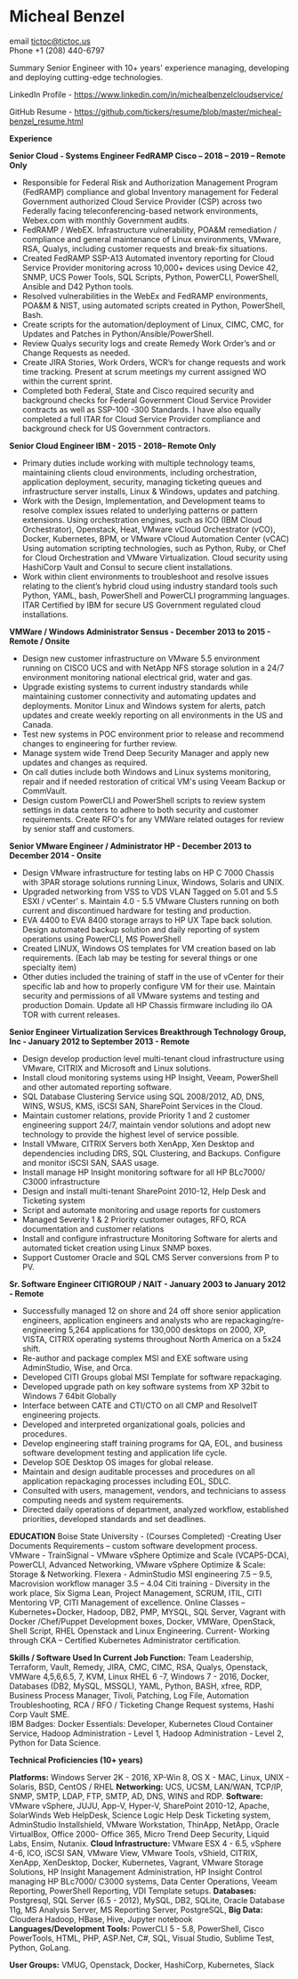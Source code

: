 																	

									

# Micheal Benzel

email tictoc@tictoc.us   
Phone +1 (208) 440-6797
 
Summary Senior Engineer with 10+ years' experience managing, developing and deploying cutting-edge technologies. 


LinkedIn Profile -  https://www.linkedin.com/in/michealbenzelcloudservice/

GitHub Resume - https://github.com/tickers/resume/blob/master/micheal-benzel_resume.html
 

**Experience** 

**Senior Cloud - Systems Engineer FedRAMP
Cisco – 2018 – 2019 – Remote Only**

 *	Responsible for Federal Risk and Authorization Management Program (FedRAMP) compliance and global Inventory management for Federal Government authorized Cloud Service Provider (CSP) across two Federally facing teleconferencing-based network environments, Webex.com with monthly Government audits.
 *	FedRAMP / WebEX. Infrastructure vulnerability, POA&M remediation / compliance and general maintenance of Linux environments, VMware, RSA, Qualys, including customer requests and break-fix situations.
* 	Created FedRAMP SSP-A13 Automated inventory reporting for Cloud Service Provider monitoring across 10,000+ devices using Device 42, SNMP, UCS Power Tools, SQL Scripts, Python, PowerCLI, PowerShell, 	Ansible and D42 Python tools. 
*	Resolved vulnerabilities in the WebEx and FedRAMP environments, POA&M & NIST, using automated scripts created in Python, PowerShell, Bash. 
*	Create scripts for the automation/deployment of Linux, CIMC, CMC, for Updates and Patches in Python/Ansible/PowerShell. 
*	Review Qualys security logs and create Remedy Work Order’s and or Change Requests as needed.   
*	Create JIRA Stories, Work Orders, WCR’s for change requests and work time tracking. Present at scrum meetings my current assigned WO within the current sprint.  
*	Completed both Federal, State and Cisco required security and background checks for Federal Government Cloud Service Provider contracts as well as SSP-100 -300 Standards.  I have also equally completed a full ITAR for Cloud Service Provider compliance and background check for US Government contractors. 

**Senior Cloud Engineer 
IBM   -   2015 - 2018– Remote Only**

 *	Primary duties include working with multiple technology teams, maintaining clients cloud environments, including orchestration, application deployment, security, managing ticketing queues and infrastructure server installs, Linux & Windows, updates and patching.
 *	Work with the Design, Implementation, and Development teams to resolve complex issues related to underlying patterns or pattern extensions. Using orchestration engines, such as ICO (IBM Cloud Orchestrator), Openstack, Heat, VMware vCloud Orchestrator (vCO), Docker, Kubernetes, BPM, or VMware vCloud Automation Center (vCAC) Using automation scripting technologies, such as Python, Ruby, or Chef for Cloud Orchestration and VMware Virtualization. Cloud security using HashiCorp Vault and Consul to secure client installations.  
 *	Work within client environments to troubleshoot and resolve issues relating to the client’s hybrid cloud using industry standard tools such Python, YAML, bash, PowerShell and PowerCLI programming languages. ITAR Certified by IBM for secure US Government regulated cloud installations.


**VMWare / Windows Administrator
Sensus  -  December 2013 to 2015 - Remote / Onsite**

 *	Design new customer infrastructure on VMware 5.5 environment running on CISCO UCS and with NetApp NFS storage solution in a 24/7 environment monitoring national electrical grid, water and gas. 
 *	Upgrade existing systems to current industry standards while maintaining customer connectivity and automating updates and deployments. Monitor Linux and Windows system for alerts, patch updates and create weekly reporting on all environments in the US and Canada. 
 *	Test new systems in POC environment prior to release and recommend changes to engineering for further review. 
 *	Manage system wide Trend Deep Security Manager and apply new updates and changes as required. 
 *	On call duties include both Windows and Linux systems monitoring, repair and if needed restoration of critical VM's using Veeam Backup or CommVault. 
 *	Design custom PowerCLI and PowerShell scripts to review system settings in data centers to adhere to both security and customer requirements. Create RFO's for any VMWare related outages for review by senior staff and customers.

**Senior VMware Engineer / Administrator
HP         -  December 2013 to December 2014 - Onsite**

 *	Design VMware infrastructure for testing labs on HP C 7000 Chassis with 3PAR storage solutions running Linux, Windows, Solaris and UNIX. 
 *	Upgraded networking from VSS to VDS VLAN Tagged on 5.01 and 5.5 ESXI / vCenter' s. Maintain 4.0 - 5.5 VMware Clusters running on both current and discontinued hardware for testing and production. 
 *	EVA 4400 to EVA 8400 storage arrays to HP UX Tape back solution. Design automated backup solution and daily reporting of system operations using PowerCLI, MS PowerShell
 *	Created LINUX, Windows OS templates for VM creation based on lab requirements. (Each lab may be testing for several things or one specialty item) 
 *	Other duties included the training of staff in the use of vCenter for their specific lab and how to properly configure VM for their use. Maintain security and permissions of all VMware systems and testing and production Domain. Update all HP Chassis firmware including ilo OA TOR with current releases.

**Senior Engineer Virtualization Services
Breakthrough Technology Group, Inc - January 2012 to September 2013 - Remote**

 *	Design develop production level multi-tenant cloud infrastructure using VMware, CITRIX and Microsoft and Linux solutions. 
 *	Install cloud monitoring systems using HP Insight, Veeam, PowerShell and other automated reporting software. 
 *	SQL Database Clustering Service using SQL 2008/2012, AD, DNS, WINS, WSUS, KMS, iSCSI SAN, SharePoint Services in the Cloud.
 *	Maintain customer relations, provide Priority 1 and 2 customer engineering support 24/7, maintain vendor solutions and adopt new technology to provide the highest level of service possible.
 *	Install VMware, CITRIX  Servers  both  XenApp,  Xen Desktop  and  dependencies  including  DRS,  SQL Clustering, and Backups. Configure and monitor iSCSI SAN, SAAS usage.
 *	Install manage HP Insight monitoring software for all HP BLc7000/ C3000 infrastructure
 *	Design and install multi-tenant SharePoint 2010-12, Help Desk and Ticketing system
 *	Script and automate monitoring and usage reports for customers
 *	Managed Severity 1 & 2 Priority customer outages, RFO, RCA documentation and customer relations
 *	Install and configure infrastructure Monitoring Software for alerts and automated ticket creation using Linux
 	SNMP boxes.
 *	Support Customer Oracle and SQL CMS Server conversions from P to PV.

**Sr. Software Engineer
CITIGROUP / NAIT - January 2003 to January 2012 - Remote**

 *	Successfully managed 12 on shore and 24 off shore senior application engineers, application engineers and analysts who are repackaging/re-engineering 5,264 applications for 130,000 desktops on 2000,  XP, VISTA, CITRIX operating systems throughout North America on a 5x24 shift.
 *	Re-author and package complex MSI and EXE software using AdminStudio, Wise, and Orca.
 *	Developed CITI Groups global MSI Template for software repackaging.
 *	Developed upgrade path on key software systems from XP 32bit to Windows 7 64bit Globally
 *	Interface between CATE and CTI/CTO on all CMP and ResolveIT engineering projects.
 *	Developed and interpreted organizational goals, policies and procedures.
 *	Develop engineering staff training programs for QA, EOL, and business software development testing and application life cycle.
 *	Develop SOE Desktop OS images for global release.
 *	Maintain and design auditable processes and procedures on all application repackaging processes including
 	EOL, SDLC.
 *	Consulted with users, management, vendors, and technicians to assess computing needs and system requirements.
 *	Directed daily operations of department, analyzed workflow, established priorities, developed standards and set deadlines.

**EDUCATION**
Boise State University - (Courses Completed)  -Creating User Documents Requirements – custom software development process.
 	VMware - TrainSignal - VMware vSphere Optimize and Scale (VCAP5-DCA), PowerCLI, Advanced Networking, VMware vSphere Optimize & Scale: Storage & Networking. 
 	Flexera - AdminStudio MSI engineering 7.5 – 9.5, Macrovision workflow manager 3.5 – 4.04
 	Citi training - Diversity in the work place, Six Sigma Lean, Project Management, SCRUM, ITIL, CITI Mentoring VP, CITI Management of excellence. 
 	Online Classes – Kubernetes+Docker, Hadoop, DB2, PMP, MYSQL, SQL Server, Vagrant with Docker /Chef/Puppet Development boxes, Docker, VMWare, OpenStack, Shell Script, RHEL Openstack and Linux Engineering.
 	Current- Working through CKA – Certified Kubernetes Administrator certification. 


**Skills / Software Used In Current Job Function:**
 	Team Leadership, Terraform, Vault, Remedy, JIRA, CMC, CIMC, RSA, Qualys, Openstack, VMWare 4,5,6,6.5, 7, KVM, Linux RHEL 6 -7, Windows 7 - 2016, Docker, Databases (DB2, MySQL, MSSQL), YAML, Python, BASH, xfree, RDP, Business Process Manager, Tivoli, Patching, Log File, Automation Troubleshooting, RCA / RFO / Ticketing Change Request systems, Hashi Corp Vault SME.  
IBM Badges:
 	Docker Essentials: Developer, Kubernetes Cloud Container Service, Hadoop Administration - Level 1, Hadoop Administration - Level 2, Python for Data Science.


**Technical Proficiencies (10+ years)**

**Platforms:** 
 	Windows Server 2K - 2016, XP-Win 8, OS X - MAC, Linux, UNIX - Solaris, BSD,
 	CentOS / RHEL
**Networking:** 
 	UCS, UCSM, LAN/WAN, TCP/IP, SNMP, SMTP, LDAP, FTP, SMTP, AD, DNS, WINS and RDP.
**Software:** 
 	VMware vSphere, JUJU, App-V, Hyper-V, SharePoint 2010-12, Apache, SolarWinds Web HelpDesk, Science Logic Help Desk Ticketing system, AdminStudio Installshield, VMware Workstation, ThinApp, NetApp, Oracle VirtualBox, Office 2000- Office 365, Micro Trend Deep Security, Liquid Labs, Ensim, Nutanix.
**Cloud Infrastructure:** 
 	VMware ESX 4 - 6.5, vSphere 4-6, ICO, iSCSI SAN, VMware View, VMware Tools, vShield, CITRIX, XenApp, XenDesktop, Docker, Kubernetes, Vagrant, VMware Storage Solutions, HP Insight Management Administration, HP Insight Control managing HP BLc7000/ C3000 systems, Data Center Operations, Veeam Reporting, PowerShell Reporting, VDI Template setups.
**Databases:** 
 	Postgresql, SQL Server (6.5 - 2012), MySQL, DB2, SQLite, Oracle Database 11g, MS Analysis Server, MS Reporting Server, PostgreSQL, 
**Big Data:** 
 	Cloudera Hadoop, HBase, Hive, Jupyter notebook
**Languages/Development Tools:** 
 	PowerCLI 5 - 5.8, PowerShell, Cisco PowerTools, HTML, PHP, ASP.Net, C#, SQL, Visual Studio, Sublime Test, Python, GoLang. 

**User Groups:**
 	VMUG, Openstack, Docker, HashiCorp, Kubernetes, Slack



